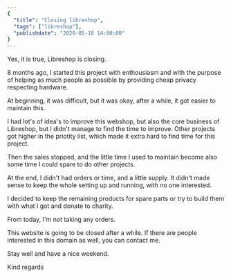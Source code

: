 ```yaml
---
{
  "title": "Closing libreshop",
  "tags": ["libreshop"],
  "publishdate": "2020-05-18 14:00:00"
}
---
```


Yes, it is true, Libreshop is closing.

8 months ago, I started this project with enthousiasm and with the purpose of helping as much people as possible by providing cheap privacy respecting hardware.

At beginning, it was difficult, but it was okay, after a while, it got easier to maintain this.

I had lot's of idea's to improve this webshop, but also the core business of Libreshop, but I didn't manage to find the time to improve.
Other projects got higher in the priotity list, which made it extra hard to find time for this project.

Then the sales stopped, and the little time I used to maintain become also some time I could spare to do other projects.

At the end, I didn't had orders or time, and a little supply. It didn't made sense to keep the whole setting up and running, with no one interested.

I decided to keep the remaining products for spare parts or try to build them with what I got and donate to charity.

From today, I'm not taking any orders.

This website is going to be closed after a while. If there are people interested in this domain as well, you can contact me.

Stay well and have a nice weekend.

Kind regards
